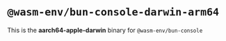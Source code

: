 # `@wasm-env/bun-console-darwin-arm64`

This is the **aarch64-apple-darwin** binary for `@wasm-env/bun-console`

